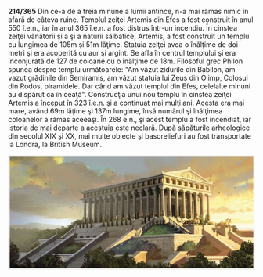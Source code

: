 **214/365** Din ce-a de a treia minune a lumii antince, n-a mai rămas nimic în afară de câteva ruine. Templul zeiţei Artemis din Efes a fost construit în anul 550 î.e.n., iar în anul 365 î.e.n. a fost distrus într-un incendiu. În cinstea zeiţei vânătorii şi a şi a naturii sălbatice, Artemis, a fost construit un templu cu lungimea de 105m şi 51m lăţime. Statuia zeiţei avea o înălţime de doi metri şi era acoperită cu aur şi argint. Se afla în centrul templului şi era înconjurată de 127 de coloane cu o înălţime de 18m.
Filosoful grec Philon spunea despre templu următoarele: "Am văzut zidurile din Babilon, am vazut grădinile din Semiramis, am văzut statuia lui Zeus din Olimp, Colosul din Rodos, piramidele. Dar când am văzut templul din Efes, celelalte minuni au dispărut ca în ceaţă".
Construcţia unui nou templu în cinstea zeiţei Artemis a început în 323 î.e.n. şi a continuat mai mulţi ani. Acesta era mai mare, având 69m lăţime şi 137m lungime, însă numărul şi înălţimea coloanelor a rămas aceeaşi. În 268 e.n., şi acest templu a fost incendiat, iar istoria de mai departe a acestuia este neclară.
După săpăturile arheologice din secolul XIX şi XX, mai multe obiecte şi basoreliefuri au fost transportate la Londra, la British Museum.

![Templul zeiţei Artemis](image-1.jpg)
